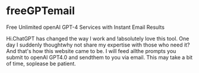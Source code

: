 # freeGPTemail
Free Unlimited openAI GPT-4 Services with Instant Email Results

Hi.ChatGPT has changed the way l work and !absolutely love this tool. One day I suddenly thoughtwhy not share my expertise with those who need it?And that's how this website came to be. I will feed allthe prompts you submit to openAl GPT4.0 and sendthem to you via email. This may take a bit of time, soplease be patient.


